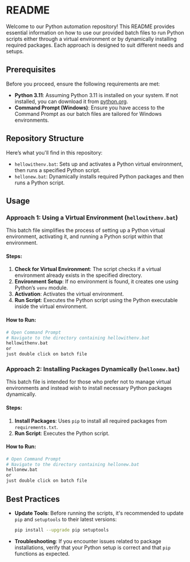 # README

Welcome to our Python automation repository! This README provides essential information on how to use our provided batch files to run Python scripts either through a virtual environment or by dynamically installing required packages. Each approach is designed to suit different needs and setups.

## Prerequisites

Before you proceed, ensure the following requirements are met:

- **Python 3.11**: Assuming Python 3.11 is installed on your system. If not installed, you can download it from [python.org](https://www.python.org/downloads/).
- **Command Prompt (Windows)**: Ensure you have access to the Command Prompt as our batch files are tailored for Windows environments.

## Repository Structure

Here’s what you'll find in this repository:

- `hellowithenv.bat`: Sets up and activates a Python virtual environment, then runs a specified Python script.
- `hellonew.bat`: Dynamically installs required Python packages and then runs a Python script.


## Usage

### Approach 1: Using a Virtual Environment (`hellowithenv.bat`)

This batch file simplifies the process of setting up a Python virtual environment, activating it, and running a Python script within that environment.

#### Steps:

1. **Check for Virtual Environment**: The script checks if a virtual environment already exists in the specified directory.
2. **Environment Setup**: If no environment is found, it creates one using Python’s `venv` module.
3. **Activation**: Activates the virtual environment.
4. **Run Script**: Executes the Python script using the Python executable inside the virtual environment.

#### How to Run:

```bash
# Open Command Prompt
# Navigate to the directory containing hellowithenv.bat
hellowithenv.bat
or
just double click on batch file
```

### Approach 2: Installing Packages Dynamically (`hellonew.bat`)

This batch file is intended for those who prefer not to manage virtual environments and instead wish to install necessary Python packages dynamically.

#### Steps:

1. **Install Packages**: Uses `pip` to install all required packages from `requirements.txt`.
2. **Run Script**: Executes the Python script.

#### How to Run:

```bash
# Open Command Prompt
# Navigate to the directory containing hellonew.bat
hellonew.bat
or
just double click on batch file
```

## Best Practices

- **Update Tools**: Before running the scripts, it's recommended to update `pip` and `setuptools` to their latest versions:
  ```bash
  pip install --upgrade pip setuptools
  ```
- **Troubleshooting**: If you encounter issues related to package installations, verify that your Python setup is correct and that `pip` functions as expected.


